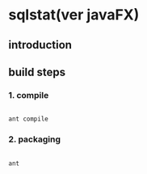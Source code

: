 # sqlstat(ver javaFX)


## introduction


## build steps

### 1. compile

<pre><code>
ant compile
</code></pre>


### 2. packaging

<pre><code>
ant
</code></pre>